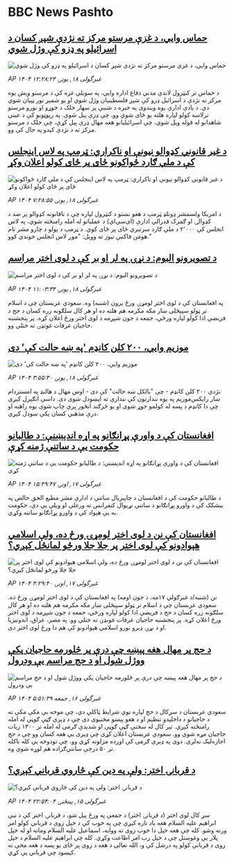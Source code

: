 # BBC News Pashto## [حماس وايي، د غزې مرستو مرکز ته نژدې شپږ کسان د اسرائیلو په ډزو کې وژل شوي ](https://www.bbc.com/pashto/articles/c5yg4gw0plxo?at_campaign=githubrss)![حماس وايي، د غزې مرستو مرکز ته نژدې شپږ کسان د اسرائیلو په ډزو کې وژل شوي ](https://ichef.bbci.co.uk/ace/standard/240/cpsprodpb/af7b/live/c7a9dd00-4461-11f0-835b-310c7b938e84.jpg)_AP ۱۴۰۴ غبرگولی ۱۸, يونۍ ۱۲:۲۸:۲۴_د حماس تر کنټرول لاندې مدني دفاع اداره وايي، په سویلي غزه کې د مرستو وېش یوه مرکز ته نژدې د اسرائیل ډزو کې شپږ فلسطینیان وژل شوي او یو شمېر نور ټپیان شوي دي. 
د یادې ادارې یوه ویندوی په خبره د شنبې پر سهار خلک د خوړو او نورو مرستو ترلاسه کولو لپاره هلته یو ځای شوي وو، چې ډزې پیل شوې. 
په رپوټونو کې د عیني شاهدانو له قوله ویل شوي، چې اسرائیلیانو هغه مهال ډزې پیل کړې، چې خلک د مرستو مرکز ته د نژدې کېدو په حال کې وو.## [د غیر قانوني کډوالو نیونې او ناکراري: ټرمپ په لاس اینجلس کې د ملي ګارد ځواکونو ځای پر ځای کولو اعلان وکړ](https://www.bbc.com/pashto/articles/c071r95mr21o?at_campaign=githubrss)![د غیر قانوني کډوالو نیونې او ناکراري: ټرمپ په لاس اینجلس کې د ملي ګارد ځواکونو ځای پر ځای کولو اعلان وکړ](https://ichef.bbci.co.uk/ace/standard/240/cpsprodpb/7780/live/2c865b40-443a-11f0-835b-310c7b938e84.jpg)_AP ۱۴۰۴ غبرگولی ۱۸, يونۍ ۷:۲۸:۵۵_د امریکا ولسمشر ډونلډ ټرمپ د هغو نښتو د کنټرول لپاره چې د ناقانونه کډوالو پر ضد د کډوالۍ او ګمرک فدرالي ادارې (ای‌سي‌اي) د عملیاتو له امله رامنځته شوي، په لاس انجلس کې ۲٬۰۰۰ د ملي ګارد سرتېري ځای پر ځای کوي.
د ټرمپ د پولو د چارو مشر تام هومَن فاکس نیوز ته وویل: "موږ لاس انجلس خوندي کوو."## [د تصویرونو البوم: د نړۍ‍ په لر او بر کې د لوی اختر مراسم](https://www.bbc.com/pashto/articles/c4grw33y50vo?at_campaign=githubrss)![د تصویرونو البوم: د نړۍ‍ په لر او بر کې د لوی اختر مراسم](https://ichef.bbci.co.uk/ace/standard/240/cpsprodpb/a2ac/live/3982c3c0-4457-11f0-b6e6-4ddb91039da1.jpg)_AP ۱۴۰۴ غبرگولی ۱۸, يونۍ ۱۱:۰۳:۳۴_په افغانستان کې د لوی اختر لومړۍ ورځ پرون (شنبه) وه. سعودي عربستان چې د اسلام تر ټولو سپېڅلی ښار مکه مکرمه هم هلته ده او هر کال سلګونه زره کسان د حج د فریضې ادا کولو لپاره ورځي، جمعه د جون شپږمه د لوی اختر ورځ اعلان کړه. پر پنجشنبه حاجیان عرفات غونډۍ ته ختلي وو.## [موزیم وايي، ۲۰۰ کلن کانډم 'په ښه حالت کې' دی](https://www.bbc.com/pashto/articles/cp3n6vx6edqo?at_campaign=githubrss)![موزیم وايي، ۲۰۰ کلن کانډم 'په ښه حالت کې' دی](https://ichef.bbci.co.uk/ace/standard/240/cpsprodpb/8be0/live/a3b32830-43e3-11f0-bace-e1270fc31f5e.jpg)_AP ۱۴۰۴ غبرگولی ۱۸, يونۍ ۳:۵۵:۳۰_نژدې ۲۰۰ کلن کانډم - چې "بالکل ښه حالت" کې دی - اوس مهال د هالنډ په امستردام ښار رایکس‌موزیم په یوه نندارتون کې نندارې ته اېښودل شوی دی.
داسې انګېرل کېږي چې دا کانډم د پسه له کولمو جوړ شوی او یو څرګند انځور پرې چاپ شوی یوه راهبه او درې مذهبي کسان پکې ښودل کېږي.## [افغانستان کې د واورې پړانګانو  په اړه اندېښنې: د طالبانو حکومت یې د ساتنې ژمنه کړې](https://www.bbc.com/pashto/articles/c780yy2z558o?at_campaign=githubrss)![افغانستان کې د واورې پړانګانو  په اړه اندېښنې: د طالبانو حکومت یې د ساتنې ژمنه کړې](https://ichef.bbci.co.uk/ace/standard/240/cpsprodpb/2e74/live/d6874d80-43ad-11f0-835b-310c7b938e84.jpg)_AP ۱۴۰۴ غبرگولی ۱۷, اونۍ ۱۵:۴۹:۴۷_د طالبانو حکومت کې د افغانستان د چاپېریال ساتنې د ادارې مشر مطیع الحق خالص په بیشکک کې د واورو پړانګانو د ساتنې نړیوال کنفرانس ته ورغلی او ویلي یې دي، حکومت به یې هېواد کې د واورو پړانګانو ساتنه وکړي.## [افغانستان کې نن د لوی اختر لومړۍ ورځ ده، ولې اسلامي هېوادونو کې لوی اختر پر جلا جلا ورځو لمانځل کېږي؟](https://www.bbc.com/pashto/articles/c23mynv98xko?at_campaign=githubrss)![افغانستان کې نن د لوی اختر لومړۍ ورځ ده، ولې اسلامي هېوادونو کې لوی اختر پر جلا جلا ورځو لمانځل کېږي؟](https://ichef.bbci.co.uk/ace/standard/240/cpsprodpb/8415/live/ff109d20-4357-11f0-b6e6-4ddb91039da1.jpg)_AP ۱۴۰۴ غبرگولی ۱۷, اونۍ ۴:۲۹:۴۰_نن (شنبه/د غبرګولي ۱۷مه، د جون اومه) په افغانستان کې د لوی اختر لومړۍ ورځ ده. سعودي عربستان چې د اسلام تر ټولو سپېڅلی ښار مکه مکرمه هم هلته ده او هر کال سلګونه زره کسان د حج د فریضې ادا کولو لپاره ورځي، جمعه د جون شپږمه د لوی اختر ورځ اعلان کړه. پر پنجشنبه حاجیان عرفات غونډۍ ته ختلي وو. په مصر، عراق، اندونیزیا او د نړۍ ډېرو نورو اسلامي هېوادونو کې هم دا ورځ لوی اختر دی.## [د حج پر مهال هغه پېښه چې درې پر څلورمه حاجیان پکې ووژل شول او د حج مراسم یې ودرول](https://www.bbc.com/pashto/articles/ckg7pgynr1ro?at_campaign=githubrss)![د حج پر مهال هغه پېښه چې درې پر څلورمه حاجیان پکې ووژل شول او د حج مراسم یې ودرول](https://ichef.bbci.co.uk/ace/standard/240/cpsprodpb/ea46/live/bf415f00-4298-11f0-835b-310c7b938e84.jpg)_AP ۱۴۰۴ غبرگولی ۱۶, جمعه ۵:۵۱:۳۹_سعودي عربستان د سږکال د حج لپاره نوي شرایط ټاکلي دي، چې موخه‌ یې مکې مکې ته د حاجیانو د داخلېدو تنظیم او د هغو پېښو مخنیوی دی چې د ډېرې ګڼې ګوڼې له امله رامنځته کېږي.
تېر کال له سختې ګڼې ګوڼې او شدیدې ګرمی له امله تر ۱۳۰۰ زیات حاجیان مړه شوي وو. سعودي عربستان اعلان کړی چې ډېری یې هغه کسان وو چې د حج اجازه‌لیک نه‌لري. دوی په ډېرې ګرمی کې اوږده مزلونه کړي وو، چې تودوخه یې کله ناکله تر ۵۰ درجې سانتي‌ګراده هم لوړه شوې وه.## [د قربانۍ اختر: ولې په دین کې څاروي قرباني کېږي؟](https://www.bbc.com/pashto/articles/c9772y7551mo?at_campaign=githubrss)![د قربانۍ اختر: ولې په دین کې څاروي قرباني کېږي؟](https://ichef.bbci.co.uk/ace/standard/240/cpsprodpb/c159/live/3b844dc0-4262-11f0-bace-e1270fc31f5e.jpg)_AP ۱۴۰۴ غبرگولی ۱۵, پينځنۍ ۲۲:۵۴:۰۴_سږ کال لوی اختر (د قربانۍ اختر) د جمعې په ورځ پیل شو، د قربانۍ اختر کې د نبي ابراهیم علیه السلام هغه یاد تازه کېږي چې په خوب کې د خپل زوی د قرباني کولو امر ورته وشو. کله چې هغه خپل دا خوب زوی ته ووایه، اسماعیل علیه السلام ومانه او له خپل ‌پلار یې وغوښتل چې د خپل رب امر اطاعت وکړي. کله چې ابراهیم علیه السلام د خپل زوی د قرباني کولو په درشل کې و، الله تعالی د هغه د زوی پر ځای یو پسه د هغه مخې ته کېښود چې قرباني یې کړي.